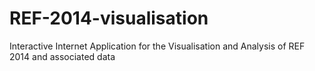 # REF-2014-visualisation
Interactive Internet Application for the Visualisation and Analysis of REF 2014 and associated data
